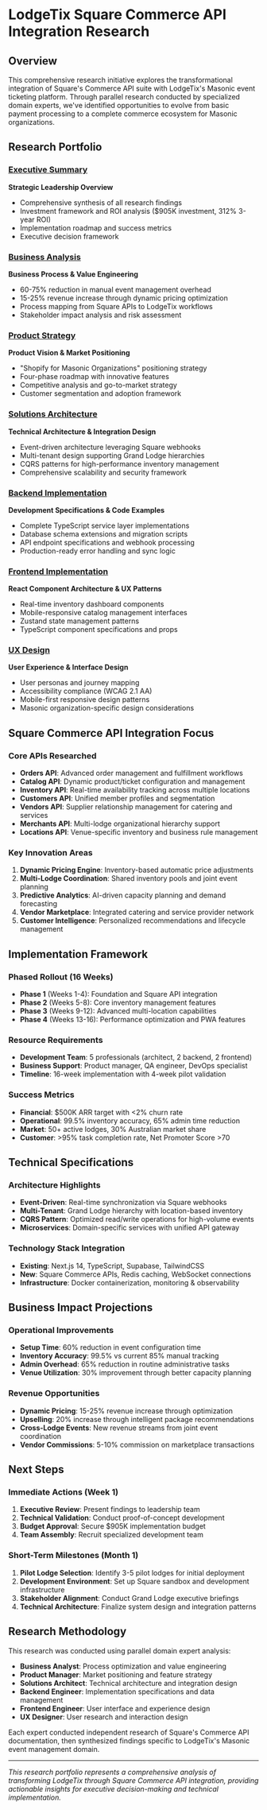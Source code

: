 # LodgeTix Square Commerce API Integration Research

## Overview

This comprehensive research initiative explores the transformational integration of Square's Commerce API suite with LodgeTix's Masonic event ticketing platform. Through parallel research conducted by specialized domain experts, we've identified opportunities to evolve from basic payment processing to a complete commerce ecosystem for Masonic organizations.

## Research Portfolio

### [Executive Summary](/docs/inventory-management/00-executive-summary.md) 
**Strategic Leadership Overview**
- Comprehensive synthesis of all research findings
- Investment framework and ROI analysis ($905K investment, 312% 3-year ROI)
- Implementation roadmap and success metrics
- Executive decision framework

### [Business Analysis](/docs/inventory-management/01-business-analysis.md)
**Business Process & Value Engineering**
- 60-75% reduction in manual event management overhead
- 15-25% revenue increase through dynamic pricing optimization
- Process mapping from Square APIs to LodgeTix workflows
- Stakeholder impact analysis and risk assessment

### [Product Strategy](/docs/inventory-management/02-product-strategy.md)
**Product Vision & Market Positioning**
- "Shopify for Masonic Organizations" positioning strategy
- Four-phase roadmap with innovative features
- Competitive analysis and go-to-market strategy
- Customer segmentation and adoption framework

### [Solutions Architecture](/docs/inventory-management/03-solutions-architecture.md)
**Technical Architecture & Integration Design**
- Event-driven architecture leveraging Square webhooks
- Multi-tenant design supporting Grand Lodge hierarchies
- CQRS patterns for high-performance inventory management
- Comprehensive scalability and security framework

### [Backend Implementation](/docs/inventory-management/04-backend-implementation.md)
**Development Specifications & Code Examples**
- Complete TypeScript service layer implementations
- Database schema extensions and migration scripts
- API endpoint specifications and webhook processing
- Production-ready error handling and sync logic

### [Frontend Implementation](/docs/inventory-management/05-frontend-implementation.md)
**React Component Architecture & UX Patterns**
- Real-time inventory dashboard components
- Mobile-responsive catalog management interfaces  
- Zustand state management patterns
- TypeScript component specifications and props

### [UX Design](/docs/inventory-management/06-ux-design.md)
**User Experience & Interface Design**
- User personas and journey mapping
- Accessibility compliance (WCAG 2.1 AA)
- Mobile-first responsive design patterns
- Masonic organization-specific design considerations

## Square Commerce API Integration Focus

### Core APIs Researched
- **Orders API**: Advanced order management and fulfillment workflows
- **Catalog API**: Dynamic product/ticket configuration and management
- **Inventory API**: Real-time availability tracking across multiple locations
- **Customers API**: Unified member profiles and segmentation
- **Vendors API**: Supplier relationship management for catering and services
- **Merchants API**: Multi-lodge organizational hierarchy support
- **Locations API**: Venue-specific inventory and business rule management

### Key Innovation Areas
1. **Dynamic Pricing Engine**: Inventory-based automatic price adjustments
2. **Multi-Lodge Coordination**: Shared inventory pools and joint event planning
3. **Predictive Analytics**: AI-driven capacity planning and demand forecasting
4. **Vendor Marketplace**: Integrated catering and service provider network
5. **Customer Intelligence**: Personalized recommendations and lifecycle management

## Implementation Framework

### Phased Rollout (16 Weeks)
- **Phase 1** (Weeks 1-4): Foundation and Square API integration
- **Phase 2** (Weeks 5-8): Core inventory management features  
- **Phase 3** (Weeks 9-12): Advanced multi-location capabilities
- **Phase 4** (Weeks 13-16): Performance optimization and PWA features

### Resource Requirements
- **Development Team**: 5 professionals (architect, 2 backend, 2 frontend)
- **Business Support**: Product manager, QA engineer, DevOps specialist
- **Timeline**: 16-week implementation with 4-week pilot validation

### Success Metrics
- **Financial**: $500K ARR target with <2% churn rate
- **Operational**: 99.5% inventory accuracy, 65% admin time reduction
- **Market**: 50+ active lodges, 30% Australian market share
- **Customer**: >95% task completion rate, Net Promoter Score >70

## Technical Specifications

### Architecture Highlights
- **Event-Driven**: Real-time synchronization via Square webhooks
- **Multi-Tenant**: Grand Lodge hierarchy with location-based inventory
- **CQRS Pattern**: Optimized read/write operations for high-volume events
- **Microservices**: Domain-specific services with unified API gateway

### Technology Stack Integration
- **Existing**: Next.js 14, TypeScript, Supabase, TailwindCSS
- **New**: Square Commerce APIs, Redis caching, WebSocket connections
- **Infrastructure**: Docker containerization, monitoring & observability

## Business Impact Projections

### Operational Improvements
- **Setup Time**: 60% reduction in event configuration time
- **Inventory Accuracy**: 99.5% vs current 85% manual tracking
- **Admin Overhead**: 65% reduction in routine administrative tasks
- **Venue Utilization**: 30% improvement through better capacity planning

### Revenue Opportunities  
- **Dynamic Pricing**: 15-25% revenue increase through optimization
- **Upselling**: 20% increase through intelligent package recommendations
- **Cross-Lodge Events**: New revenue streams from joint event coordination
- **Vendor Commissions**: 5-10% commission on marketplace transactions

## Next Steps

### Immediate Actions (Week 1)
1. **Executive Review**: Present findings to leadership team
2. **Technical Validation**: Conduct proof-of-concept development
3. **Budget Approval**: Secure $905K implementation budget
4. **Team Assembly**: Recruit specialized development team

### Short-Term Milestones (Month 1)
1. **Pilot Lodge Selection**: Identify 3-5 pilot lodges for initial deployment
2. **Development Environment**: Set up Square sandbox and development infrastructure
3. **Stakeholder Alignment**: Conduct Grand Lodge executive briefings
4. **Technical Architecture**: Finalize system design and integration patterns

## Research Methodology

This research was conducted using parallel domain expert analysis:
- **Business Analyst**: Process optimization and value engineering
- **Product Manager**: Market positioning and feature strategy  
- **Solutions Architect**: Technical architecture and integration design
- **Backend Engineer**: Implementation specifications and data management
- **Frontend Engineer**: User interface and experience design
- **UX Designer**: User research and interaction design

Each expert conducted independent research of Square's Commerce API documentation, then synthesized findings specific to LodgeTix's Masonic event management domain.

---

*This research portfolio represents a comprehensive analysis of transforming LodgeTix through Square Commerce API integration, providing actionable insights for executive decision-making and technical implementation.*